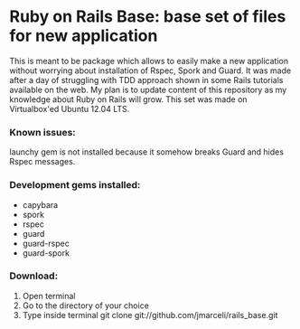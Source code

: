 # Ruby on Rails Base: base set of files for new application

This is meant to be package which allows to easily make a new application without worrying about installation of Rspec, Spork and Guard. It was made after a day of struggling with TDD approach shown in some Rails tutorials available on the web.
My plan is to update content of this repository as my knowledge about Ruby on Rails will grow.
This set was made on Virtualbox'ed Ubuntu 12.04 LTS.

### Known issues: 
launchy gem is not installed because it somehow breaks Guard and hides Rspec messages.

### Development gems installed:
- capybara
- spork
- rspec
- guard
- guard-rspec
- guard-spork

### Download:
1. Open terminal
2. Go to the directory of your choice
3. Type inside terminal
    git clone git://github.com/jmarceli/rails_base.git

